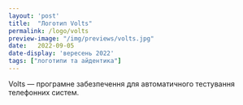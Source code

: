 ```yaml
---
layout: 'post'
title:  "Логотип Volts"
permalink: /logo/volts
preview-image: "/img/previews/volts.jpg"
date:   2022-09-05
date-display: 'вересень 2022'
tags: ["логотипи та айдентика"] 
---
```


<img src="https://i.imgur.com/ZUILoaR.png" alt=""><br>
Volts — програмне забезпечення для автоматичного тестування телефонних систем. 